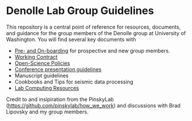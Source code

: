 # Denolle Lab Group Guidelines


This repository is a central point of reference for resources, documents, and guidance for the group members of the Denolle group at University of Washington. You will find several key documents with 

- [Pre- and On-boarding](onboarding.md) for prospective and new group members.
- [Working Contract](Work_contract.md)
- [Open-Science Policies](open-science.md)
- [Conference presentation guidelines](presentation-guidelines.md)
- Manuscript guidelines
- Cookbooks and Tips for seismic data processing
- [Lab Computing Resources](https://docs.google.com/document/d/1Fyvhlu571cTs91fy183zgDI97wUhUUbc0XKLYOJtmPY/edit#)



Credit to and insipiration from the PinskyLab (https://github.com/pinskylab/how_we_work) and discussions with Brad Lipovsky and my group members.
